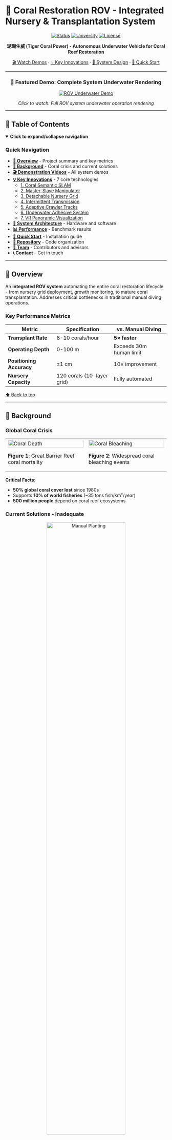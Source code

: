# 🪸 Coral Restoration ROV - Integrated Nursery & Transplantation System

<div align="center">

[![Status](https://img.shields.io/badge/Status-Prototype-blue)](https://github.com/YourUsername/Coral-ROV)
[![University](https://img.shields.io/badge/University-Ocean%20University%20of%20China-blue)](http://www.ouc.edu.cn/)
[![License](https://img.shields.io/badge/License-MIT-green)](LICENSE)

**瑚瑚生威 (Tiger Coral Power) - Autonomous Underwater Vehicle for Coral Reef Restoration**

[🎬 Watch Demos](#-demonstration-videos) · [💡 Key Innovations](#-key-innovations) · [🔧 System Design](#-system-architecture) · [🚀 Quick Start](#-quick-start)

---

### 🎥 Featured Demo: Complete System Underwater Rendering

[![ROV Underwater Demo](https://img.youtube.com/vi/fa-L6VtR9lE/maxresdefault.jpg)](https://youtu.be/fa-L6VtR9lE)

*Click to watch: Full ROV system underwater operation rendering*

</div>

---

## 📑 Table of Contents

<details open>
<summary><b>Click to expand/collapse navigation</b></summary>

### Quick Navigation

- **[🎯 Overview](#-overview)** - Project summary and key metrics
- **[📍 Background](#-background)** - Coral crisis and current solutions
- **[🎬 Demonstration Videos](#-demonstration-videos)** - All system demos
- **[💡 Key Innovations](#-key-innovations)** - 7 core technologies
  - [1. Coral Semantic SLAM](#1️⃣-coral-semantic-slam-mapping)
  - [2. Master-Slave Manipulator](#2️⃣-master-slave-teleoperation)
  - [3. Detachable Nursery Grid](#3️⃣-detachable-composite-nursery-grid)
  - [4. Intermittent Transmission](#4️⃣-intermittent-transmission-mechanism)
  - [5. Adaptive Crawler Tracks](#5️⃣-adaptive-crawler-track-system)
  - [6. Underwater Adhesive System](#6️⃣-underwater-adhesive-dispenser)
  - [7. VR Panoramic Visualization](#7️⃣-vr-panoramic-visualization)
- **[🔧 System Architecture](#-system-architecture)** - Hardware and software
- **[📊 Performance](#-performance-comparison)** - Benchmark results
- **[🚀 Quick Start](#-quick-start)** - Installation guide
- **[📂 Repository](#-repository-structure)** - Code organization
- **[👥 Team](#-team)** - Contributors and advisors
- **[📞 Contact](#-contact)** - Get in touch

</details>

---

## 🎯 Overview

An **integrated ROV system** automating the entire coral restoration lifecycle - from nursery grid deployment, growth monitoring, to mature coral transplantation. Addresses critical bottlenecks in traditional manual diving operations.

### Key Performance Metrics

| Metric | Specification | vs. Manual Diving |
|--------|--------------|-------------------|
| **Transplant Rate** | 8-10 corals/hour | **5× faster** |
| **Operating Depth** | 0-100 m | Exceeds 30m human limit |
| **Positioning Accuracy** | ±1 cm | 10× improvement |
| **Nursery Capacity** | 120 corals (10-layer grid) | Fully automated |

[⬆️ Back to top](#-coral-restoration-rov---integrated-nursery--transplantation-system)

---

## 📍 Background

### Global Coral Crisis

<div align="center">
<table>
<tr>
<td width="50%">

<img src="https://github.com/user-attachments/assets/f77854d6-4e98-4f39-93ff-57bbeace2e42" width="100%" alt="Coral Death"/>

**Figure 1**: Great Barrier Reef coral mortality

</td>
<td width="50%">

<img src="https://github.com/user-attachments/assets/83986d81-1358-42df-945d-6c74b28e2d23" width="100%" alt="Coral Bleaching"/>

**Figure 2**: Widespread coral bleaching events

</td>
</tr>
</table>
</div>

**Critical Facts**:
- **50% global coral cover lost** since 1980s
- Supports **10% of world fisheries** (~35 tons fish/km²/year)
- **500 million people** depend on coral reef ecosystems

### Current Solutions - Inadequate

<div align="center">

<img src="https://github.com/user-attachments/assets/150d4d7e-593f-4de5-97cf-47b19449170f" width="70%" alt="Manual Planting"/>

**Figure 3**: Traditional manual coral transplantation - low efficiency (2-3 corals/hour), high risk, weather-dependent

</div>

| Approach | Limitation |
|----------|------------|
| **Manual Diving** | 2-3 corals/hr, injury risks, depth limited (<30m) |
| **LarvalBot (Australia)** | Larvae dispersal only, <5% survival rate |
| **Nemo Robot** | Transport only, still requires divers for attachment |

[⬆️ Back to top](#-coral-restoration-rov---integrated-nursery--transplantation-system)

---

## 🎬 Demonstration Videos

<div align="center">

### 🤖 Master-Slave Manipulator Demo

[![Manipulator Demo](https://img.youtube.com/vi/X5DliNb6jgQ/maxresdefault.jpg)](https://youtu.be/X5DliNb6jgQ)

*Real-time teleoperation demonstration with tool quick-change capability*

---

### 🌀 Nursery Grid Deployment Demo

[![Grid Demo](https://img.youtube.com/vi/FdXD9Xdh4Wc/maxresdefault.jpg)](https://youtu.be/FdXD9Xdh4Wc)

*Intermittent transmission mechanism and tri-lock anchoring system in action*

---

### 🎥 Complete System Rendering

[![Full System](https://img.youtube.com/vi/fa-L6VtR9lE/maxresdefault.jpg)](https://youtu.be/fa-L6VtR9lE)

*Underwater operation rendering showing integrated workflow*

</div>

[⬆️ Back to top](#-coral-restoration-rov---integrated-nursery--transplantation-system)

---

## 💡 Key Innovations

### 1️⃣ Coral Semantic SLAM Mapping

**Technology**: Stereo camera + side-scan sonar fusion  
**Output**: Real-time 3D coral distribution heatmap with hard/soft coral classification  
**Accuracy**: ±50 cm positioning (solves underwater GPS-denied navigation)

**Applications**:
- Autonomous navigation and waypoint return
- Optimal transplantation site identification
- Long-term ecosystem health monitoring

[⬆️ Back to top](#-coral-restoration-rov---integrated-nursery--transplantation-system)

---

### 2️⃣ Master-Slave Teleoperation

<div align="center">
<table>
<tr>
<td width="50%">

<img src="https://github.com/user-attachments/assets/f7a2e52b-907a-49dc-94c8-d03af5fa299e" width="100%" alt="Slave Arm CAD"/>

**Figure 4a**: Underwater slave arm (5-DOF) CAD model

</td>
<td width="50%">

<img src="https://github.com/user-attachments/assets/b813813b-7d14-4c25-9f5a-8e7100f447dd" width="100%" alt="Slave Arm Photo"/>

**Figure 4b**: Physical prototype with gripper end-effector

</td>
</tr>
</table>

<img src="https://github.com/user-attachments/assets/98a10f54-3f7a-4aec-95ba-4f9866cd9143" width="80%" alt="Control Flow"/>

**Figure 5**: Master-slave control architecture - shore operator movements replicated underwater in real-time

</div>

**Features**:
- **5-DOF isomorphic control** with ±1 cm positioning precision
- **Magnetic quick-change interface**: Swap tools (gripper/drill/adhesive injector) in <30 seconds
- **Force feedback**: Current-based collision detection for safe manipulation

**Watch it in action**: [Master-Slave Manipulator Demo](https://youtu.be/X5DliNb6jgQ)

[⬆️ Back to top](#-coral-restoration-rov---integrated-nursery--transplantation-system)

---

### 3️⃣ Detachable Composite Nursery Grid

<div align="center">

<img src="https://github.com/user-attachments/assets/7ea643e4-3431-481f-8654-ea04db014454" width="70%" alt="Nursery Grid"/>

**Figure 6**: Reusable grid frame with biodegradable coral bases (PLA/PBAT material, 12-18 month degradation)

<table>
<tr>
<td width="50%">

<img src="https://github.com/user-attachments/assets/a236194c-29a3-4ce9-91fc-2710ab8ef884" width="100%" alt="Lock Open"/>

**Figure 7a**: Tri-lock mechanism in open position

</td>
<td width="50%">

<img src="https://github.com/user-attachments/assets/8e82beb2-1677-4b58-8074-72d9b63dae05" width="100%" alt="Lock Closed"/>

**Figure 7b**: Tri-lock rotated and secured to seabed mesh

</td>
</tr>
</table>
</div>

**Innovation Highlights**:
- **Reusable infrastructure**: Grid frame lasts 5+ years → **70% cost reduction**
- **Eco-friendly bases**: Biodegradable coral attachment points eliminate marine debris
- **Tri-lock anchoring**: Penetrates mesh, rotates to lock (no tools required)

**See deployment process**: [Nursery Grid Demo](https://youtu.be/FdXD9Xdh4Wc)

[⬆️ Back to top](#-coral-restoration-rov---integrated-nursery--transplantation-system)

---

### 4️⃣ Intermittent Transmission Mechanism

<div align="center">
<table>
<tr>
<td width="50%">

<img src="https://github.com/user-attachments/assets/6eeabbca-3de7-4af8-92ce-45fffc34e771" width="100%" alt="Grid Fixed"/>

**Figure 8a**: Grid locked in rack via 120° notches

</td>
<td width="50%">

<img src="https://github.com/user-attachments/assets/c554142b-8e55-460e-a2c5-13dde40478fb" width="100%" alt="Grid Released"/>

**Figure 8b**: Grid rotated and ready for gravity-assisted deployment

</td>
</tr>
</table>

<img src="https://github.com/user-attachments/assets/1fc17523-b79a-4f48-b07a-b6fba5e1f8a5" width="60%" alt="Rack Track"/>

**Figure 9**: Indexed rack track with 120° slots and chamfered entry (±5° misalignment tolerance)

</div>

**Working Principle**:
1. **Key rod** (servo-driven) rotates grids at fixed angles (120° Geneva-mechanism-inspired indexing)
2. Notch misalignment triggers gravity-assisted drop to next position
3. Enables **sequential 10-layer grid automation** without manual intervention

**Technical Details**:
- **Chamfered lead-in**: Compensates for ROV vibration during positioning
- **Fail-safe design**: Gravity-based release (no active mechanism to malfunction)
- **Dual function**: Same key rod controls tri-lock rotation

[⬆️ Back to top](#-coral-restoration-rov---integrated-nursery--transplantation-system)

---

### 5️⃣ Adaptive Crawler Track System

<div align="center">
<table>
<tr>
<td width="33%">

<img src="https://github.com/user-attachments/assets/240bfb4c-31d8-44be-b42c-bdc15c5c3300" width="100%" alt="Track Max"/>

**Figure 10a**: Maximum lift (transit mode)

</td>
<td width="33%">

<img src="https://github.com/user-attachments/assets/de41dce4-3eda-4e14-8ebe-2afa2bf4165b" width="100%" alt="Track Min"/>

**Figure 10b**: Minimum position (deployment mode)

</td>
<td width="33%">

<img src="https://github.com/user-attachments/assets/26e2ab37-1637-4843-bcf9-ca29bc351bae" width="100%" alt="Track Adapt"/>

**Figure 10c**: Spring suspension adapting to terrain

</td>
</tr>
</table>
</div>

**Key Features**:
- **80 mm vertical travel**: Stepper motor + lead screw for precise ROV height adjustment
- **Spring-loaded suspension**: Auto-compensates for 0-20.5 mm terrain variations
- **Dual purpose**: 
  - Lowers ROV to minimize grid drop distance during deployment
  - Reduces tri-lock insertion force through seabed mesh

**Performance Data**:
- Spring constant: 0.25 N/mm
- Maximum load capacity: 120 N (~12 kg)
- Traction force: 35 N on metal mesh structures

[⬆️ Back to top](#-coral-restoration-rov---integrated-nursery--transplantation-system)

---

### 6️⃣ Underwater Adhesive Dispenser

<div align="center">
<table>
<tr>
<td width="50%">

<img src="https://github.com/user-attachments/assets/12b5e6a8-e285-401c-8856-14d4ac6a1adc" width="100%" alt="Glue Nozzle"/>

**Figure 11a**: Siphon-inspired U-trap nozzle design

</td>
<td width="50%">

<img src="https://github.com/user-attachments/assets/21c3053b-c3b7-43eb-8f20-34541bbbfb07" width="100%" alt="Dispenser"/>

**Figure 11b**: Complete metering pump assembly

</td>
</tr>
</table>
</div>

**Innovation**: Plumbing P-trap inspired design prevents water intrusion into adhesive chamber

**Specifications**:
- **Adhesive type**: Two-part marine epoxy (5-minute underwater working time)
- **Dispensing volume**: 0.1-2 ml (programmable via stepper motor)
- **Nozzle sizes**: 0.5 mm (precision) / 2 mm (bulk bonding)
- **Bond strength**: >500 N shear force on limestone substrate

**Workflow Integration**:
1. Manipulator extracts coral base from grid
2. Nozzle dispenses metered adhesive
3. Coral pressed onto target reef location
4. 10-minute cure time before release

[⬆️ Back to top](#-coral-restoration-rov---integrated-nursery--transplantation-system)

---

### 7️⃣ VR Panoramic Visualization

<div align="center">

<img src="https://github.com/user-attachments/assets/5b6bdc55-be06-4989-81a5-f826d6376d9b" width="90%" alt="Panorama Stitching"/>

**Figure 12**: Real-time multi-camera stitching pipeline - (top) raw feeds from 3 cameras, (bottom) enhanced 180° panorama with CLAHE color correction

</div>

**Technical Achievement**:
- **Algorithm**: Joint enhancement-stitching CNN (published at **IEEE OCEANS 2024**)
- **Performance**: 180° FOV at 30 fps with <150 ms latency
- **Hardware**: 3× 1080p cameras + Raspberry Pi 4B processing

**User Experience**:
- **VR headset integration**: Immersive teleoperation with head-tracking
- **Real-time overlay**: Depth, attitude, battery status HUD
- **Interaction modes**: Gaze-based camera focus region selection

[⬆️ Back to top](#-coral-restoration-rov---integrated-nursery--transplantation-system)

---

## 🔧 System Architecture

<div align="center">

<img src="https://github.com/user-attachments/assets/1c573c7f-54bf-4110-8b6c-728555f5b5cd" width="70%" alt="ROV Render"/>

**Figure 13**: Complete ROV system rendering - frame structure with nursery rack, crawler tracks, and 5-DOF manipulator

<img src="https://github.com/user-attachments/assets/9997068a-2a63-4f1a-805a-0d653ed76f41" width="85%" alt="System Architecture"/>

**Figure 14**: Electronic system architecture - underwater subsystems connected to shore control via Ethernet tether

</div>

### Core Components

<details>
<summary><b>Click to expand hardware specifications</b></summary>

| Subsystem | Component | Specification | Function |
|-----------|-----------|---------------|----------|
| **Main Controller** | STM32F407ZGT6 | 168MHz ARM Cortex-M4F, 112 GPIO | Motor control, sensor fusion, safety logic |
| **Vision Computer** | Raspberry Pi 4B | Quad-core 1.5GHz, 4GB RAM | SLAM processing, image stitching, TCP/IP bridge |
| **Propulsion** | 6× T200 Thrusters | Blue Robotics, 5 kgf thrust each | 6-DOF underwater maneuvering |
| **Track Drive** | 2× NEMA 17 Steppers | 0.9° step angle, 40 N·cm torque | Seabed locomotion |
| **Lift Mechanism** | 2× Lead Screws + Steppers | 2 mm pitch, 80 mm travel | Vertical height adjustment |
| **Manipulator** | 5× Waterproof Servos | 20 kg·cm torque, PWM control | 5-DOF teleoperation |
| **Tool Changer** | Brushless Motor + Magnets | 3000 RPM, quick-release coupling | End-effector swapping |
| **Vision** | 3× Stereo Cameras | 1080p60, 120mm baseline | Depth perception, SLAM, panorama |
| **Sonar** | Side-scan Sonar | 200 kHz, 50m range | Seafloor mapping |
| **IMU** | MPU6050 | 6-axis gyro + accel | Attitude estimation |
| **Depth Sensor** | MS5837 | ±0.1 m accuracy | Depth hold control |
| **Power** | 24V 5Ah Li-ion | Custom battery pack | 4-6 hour endurance |
| **Regulators** | Multi-rail converters | 24V/12V/5V/3.3V outputs | Power distribution |
| **Safety** | Relays + Leak detectors | 10A contacts, IP68 sensors | Emergency shutdown |

</details>

### Software Architecture

<div align="center">

<img src="https://github.com/user-attachments/assets/702069e2-59cc-47a7-97a6-2ee6e6260d92" width="90%" alt="GUI"/>

**Figure 15**: Qt control interface - live video feeds (left), vehicle telemetry (center), mission planning map (right)

</div>

**Control Flow**:
```
Shore PC (Qt 5.12 C++)
    ↓ TCP/IP (Ethernet tether, 100 Mbps)
Raspberry Pi 4B (Ubuntu 20.04)
    ↓ UART (115200 baud)
STM32F407 (FreeRTOS)
    ↓ PWM/GPIO/I2C
Actuators & Sensors
```

**Key Software Modules**:
- **SLAM**: ORB-SLAM3 for visual-inertial odometry
- **Image Processing**: Custom CNN for stitching + CLAHE enhancement
- **Control**: PID depth/attitude hold (100 Hz update rate)
- **Communication**: Bi-directional telemetry + video streaming
- **Safety**: Watchdog timers, battery monitoring, leak detection

[⬆️ Back to top](#-coral-restoration-rov---integrated-nursery--transplantation-system)

---

## 📊 Performance Comparison

| Capability | Manual Diving | LarvalBot | Nemo Robot | **Our ROV** |
|------------|--------------|-----------|------------|-------------|
| **Transplant Rate** | 2-3 corals/hr | N/A | N/A | **8-10 corals/hr** ✅ |
| **Coral Survival** | 80% (nursery-grown) | <5% (larvae) | 80% | **80%** ✅ |
| **Max Depth** | <30 m (safety limit) | 0-100 m | 0-50 m | **0-100 m** ✅ |
| **Weather Dependency** | High (calm seas only) | Medium | Medium | **Low** ✅ |
| **Full Lifecycle** | ❌ (manual setup/retrieval) | ❌ (dispersal only) | ❌ (transport only) | **✅ Automated** |
| **Cost per Coral** | ¥80-150 | ¥200+ | ¥100+ | **¥40-60** ✅ |
| **Positioning Accuracy** | ±10 cm | N/A | N/A | **±1 cm** ✅ |

**Unique Advantages**:
- ✅ **Only system** with end-to-end automation (deployment → monitoring → transplantation)
- ✅ **5× efficiency gain** with equal coral survival rates
- ✅ **70% cost reduction** through reusable infrastructure
- ✅ **All-weather capability** removes seasonal constraints

[⬆️ Back to top](#-coral-restoration-rov---integrated-nursery--transplantation-system)

---

## 🚀 Quick Start

### Prerequisites

```bash
# System Requirements
- Ubuntu 20.04 LTS / Windows 10+
- Python 3.8+
- Qt 5.12+
- ARM GCC toolchain (for STM32)

# Clone Repository
git clone https://github.com/YourUsername/Coral-ROV.git
cd Coral-ROV

# Install Python Dependencies
pip install -r requirements.txt
# Key packages: numpy, opencv-python, pyserial, pyqt5, scipy
```

### Hardware Setup

<details>
<summary><b>Connection Guide</b></summary>

1. **STM32 Programming**:
   - Connect STM32F407 to PC via ST-Link V2
   - Verify connection: `st-info --probe`

2. **Raspberry Pi Network**:
   - Connect Pi to PC via Ethernet cable
   - Set static IP on Pi: `192.168.1.100`
   - Test connection: `ping 192.168.1.100`

3. **Input Devices**:
   - Plug Xbox controller into PC USB port
   - Connect master arm serial interface (COM port)

4. **Power System**:
   - Charge 24V battery pack to 25.2V (full charge)
   - Verify voltage regulators output correct levels
   - Test emergency stop relay

</details>

### Software Deployment

```bash
# 1. Flash STM32 Firmware
cd firmware/stm32_controller
make clean && make
make flash
# Verify: Blue LED should blink on board

# 2. Start Raspberry Pi Communication Bridge
ssh pi@192.168.1.100
cd ~/coral_rov
python3 rov_bridge.py
# Should output: "Waiting for STM32 connection..."

# 3. Launch Shore Control Station
cd ../../software/ground_station
python3 main_gui.py
# GUI should open with video feeds and telemetry
```

### First Test

<details>
<summary><b>System Checkout Procedure</b></summary>

1. **Thruster Test** (in water tank):
   - Move joystick forward → verify thrust direction
   - Test all 6 thrusters individually
   - Check for smooth PWM response

2. **Manipulator Calibration**:
   - Move master arm to home position
   - Click "Calibrate" in GUI
   - Verify slave arm mirrors movements

3. **Track System**:
   - Command lift to max position
   - Verify stepper motion (should hear steps)
   - Test spring suspension manually

4. **Grid Deployment** (dry test):
   - Load single test grid
   - Trigger key rod rotation
   - Confirm grid drops cleanly

</details>

**Full Documentation**: [docs/USER_MANUAL.md](docs/USER_MANUAL.md)

[⬆️ Back to top](#-coral-restoration-rov---integrated-nursery--transplantation-system)

---

## 📂 Repository Structure

```
Coral-ROV/
├── README.md                          # This file
├── LICENSE                            # MIT License
├── requirements.txt                   # Python dependencies
│
├── docs/                              # Documentation
│   ├── USER_MANUAL.md                # Detailed operation guide
│   ├── ASSEMBLY.md                   # Hardware build instructions
│   ├── TROUBLESHOOTING.md            # Common issues and fixes
│   └── API.md                        # Software API reference
│
├── hardware/                          # Mechanical & electrical designs
│   ├── cad/
│   │   ├── frame.SLDASM              # Main frame assembly
│   │   ├── nursery_grid.SLDPRT       # Grid design
│   │   ├── manipulator.SLDASM        # 5-DOF arm
│   │   ├── track_system.SLDASM       # Crawler mechanism
│   │   └── tri_lock.SLDPRT           # Anchoring system
│   ├── pcb/
│   │   ├── power_distribution/       # Multi-rail regulator
│   │   ├── motor_driver/             # Stepper/servo controllers
│   │   └── sensor_interface/         # IMU/depth sensor breakout
│   ├── stl/                          # 3D printable parts
│   └── BOM.xlsx                      # Complete bill of materials
│
├── firmware/                          # Embedded software
│   └── stm32_controller/
│       ├── Core/
│       │   ├── Src/
│       │   │   ├── main.c            # Main program loop
│       │   │   ├── motor_control.c   # Thruster/stepper PWM
│       │   │   ├── sensor_fusion.c   # IMU + depth Kalman filter
│       │   │   ├── pid_controller.c  # Depth/attitude hold
│       │   │   └── communication.c   # UART protocol handler
│       │   └── Inc/                  # Header files
│       ├── Drivers/                  # STM32 HAL libraries
│       └── Makefile                  # Build configuration
│
├── software/                          # Shore station software
│   ├── ground_station/
│   │   ├── main_gui.py               # Qt main window
│   │   ├── video_decoder.py          # H.264 stream handling
│   │   ├── mission_planner.py        # Waypoint editor
│   │   ├── telemetry_logger.py       # Data recording
│   │   └── gamepad_handler.py        # Xbox controller input
│   ├── slam/
│   │   ├── orb_slam3_wrapper.py      # Visual-inertial odometry
│   │   ├── semantic_seg.py           # Coral classification CNN
│   │   └── point_cloud_export.py     # 3D map generation
│   └── vr_interface/
│       ├── image_stitcher.py         # Multi-camera panorama
│       ├── vr_headset_driver.py      # Oculus Quest interface
│       └── clahe_enhancement.py      # Underwater color correction
│
├── simulation/                        # Testing & analysis tools
│   ├── gazebo/                       # ROS Gazebo ROV dynamics
│   └── matlab/                       # PID tuning scripts
│
└── scripts/                           # Utility tools
    ├── install_dependencies.sh        # One-click setup
    ├── calibrate_cameras.py          # Stereo calibration
    ├── test_communication.py         # Serial/TCP debugging
    └── battery_monitor.py            # Power consumption analyzer
```

[⬆️ Back to top](#-coral-restoration-rov---integrated-nursery--transplantation-system)

---

## 👥 Team

**Ocean University of China - Marine Robotics Laboratory**

<table>
<tr>
<td align="center" width="25%">
<b>Deng wenjie</b><br>
<i>Project Lead</i><br>
Mechanical Design & System Integration<br>
📧 <a href="dengwenjie@stu.ouc.edu.cn">Email</a>
</td>
<td align="center" width="25%">
<b>Chang jiawei</b><br>
<i>Embedded Systems Engineer</i><br>
STM32 Firmware & PCB Design<br>
📧 <a href="lihao@stu.ouc.edu.cn">Email</a>
</td>
<td align="center" width="25%">
<b>Li Jiayi</b><br>
<i>Computer Vision Specialist</i><br>
SLAM & Image Stitching Algorithms<br>
📧 <a href="lijiayi@stu.ouc.edu.cn">Email</a>
</td>
<td align="center" width="25%">
<b>Wang Shuxin</b><br>
<i>Marine Biology Advisor</i><br>
Coral Ecology & Field Testing<br>
📧 <a href="wangshuxin@stu.ouc.edu.cn">Email</a>
</td>
</tr>
</table>

### Faculty Advisor

**Prof. [Dalei Song、 Qi Chen]**  
College of Engineering, Ocean University of China  
📧 DaleiSong@ouc.edu.cn  
*Research Focus: Underwater Robotics, Autonomous Marine Systems*

---

## 🙏 Acknowledgments

**Funding Support**:
- National College Student Innovation Training Program (Grant No. XXXXXX)
- Ocean University of China Research Fund
- Shandong Provincial Marine Science & Technology Program

**Facilities & Partners**:
- OUC Underwater Robotics Testing Pool
- Sanya Coral Reef National Nature Reserve (field testing site access)
- National Supercomputing Center (SLAM algorithm development)

**Open-Source Software**:
- [ORB-SLAM3](https://github.com/UZ-SLAMLab/ORB_SLAM3) - Visual-inertial SLAM framework
- [OpenCV](https://opencv.org/) - Computer vision library
- [Qt](https://www.qt.io/) - Cross-platform GUI framework
- [STM32CubeMX]([https://www.st.com/stm32cube]) - STM32 code generation tool

**Special Thanks**:
- Local dive teams for operational guidance and safety protocols
- Marine conservation NGOs for coral ecology expertise
- GitHub community for code reviews and suggestions

[⬆️ Back to top](#-coral-restoration-rov---integrated-nursery--transplantation-system)

---

## 📄 Citation

If you use this work in your research, please cite:

```bibtex
@misc{coral_rov_2025,
  title={Tiger Coral Power: An Integrated ROV System for Automated 
         Coral Nursery Management and Reef Transplantation},
  author={[Team Member Names] and [Advisor Name]},
  year={2025},
  institution={Ocean University of China},
  howpublished={\url{https://github.com/YourUsername/Coral-ROV}},
  note={National Innovation Program - Open-source marine robotics project}
}
```

**Related Publications**:
- [Team Members]. "Underwater Image Enhancement and Stitching for ROV Applications." *IEEE OCEANS Conference*, 2024. [Link to paper]
- [In preparation] "Semantic SLAM for Coral Reef Mapping and Navigation"

---

## 📜 License

This project is licensed under the **MIT License** - see the [LICENSE](LICENSE) file for details.

**Patent Status**: Provisional patent filed for tri-lock nursery grid system (CN202XXXXXXX.X)

**Commercial Use**: Permitted under MIT License. For partnership or licensing inquiries, please contact the team directly.

---

## 📞 Contact

**Project Lead**: [Your Name]  
**Affiliation**: College of Engineering, Ocean University of China  
**Email**: yourname@stu.ouc.edu.cn  
**GitHub**: [@YourUsername](https://github.com/YourUsername)

**Inquiries**:
- 🐛 **Bug Reports**: [GitHub Issues](https://github.com/YourUsername/Coral-ROV/issues)
- 💬 **Technical Discussions**: [GitHub Discussions](https://github.com/YourUsername/Coral-ROV/discussions)
- 🤝 **Collaboration Proposals**: Email directly
- 📰 **Media Requests**: media@ouc.edu.cn

---

<div align="center">

### ⭐ Star this repository to support ocean conservation! ⭐

**Help us restore coral reefs with robotics technology**

![GitHub stars](https://img.shields.io/github/stars/YourUsername/Coral-ROV?style=social)
![GitHub forks](https://img.shields.io/github/forks/YourUsername/Coral-ROV?style=social)
![GitHub watchers](https://img.shields.io/github/watchers/YourUsername/Coral-ROV?style=social)

---

**Built with 💙 for Coral Reefs @ OUC Marine Robotics Lab**

**Last Updated**: January 2025 | **Version**: 1.0.0

---

### 🔗 Quick Links

[🎬 Watch Demos](#-demonstration-videos) · [💡 Innovations](#-key-innovations) · [🔧 Architecture](#-system-architecture) · [🚀 Get Started](#-quick-start) · [📂 Code](#-repository-structure) · [👥 Team](#-team) · [📞 Contact](#-contact)

---

[⬆️ Back to Top](#-coral-restoration-rov---integrated-nursery--transplantation-system)

</div>

---

**Dedicated to protecting Earth's coral reefs - one robot at a time 🪸🤖🌊**
